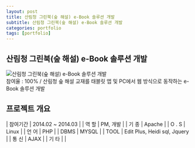 ```yaml
---
layout: post
title: 산림청 그린북(숲 해설) e-Book 솔루션 개발
subtitle: 산림청 그린북(숲 해설) e-Book 솔루션 개발
categories: portfolio
tags: [portfolio]
---
```

## 산림청 그린북(숲 해설) e-Book 솔루션 개발
![산림청 그린북(숲 해설) e-Book 솔루션 개발](http://erome.co.kr/wp/wp-content/uploads/2016/05/template_05.jpg)  
참여율 : 100% / 산림청 숲 해설 교재를 태블릿 앱 및 PC에서 웹 방식으로 동작하는 e-Book 솔루션 개발

## 프로젝트 개요

| 참여기간 | 2014.02 ~ 2014.03 |
| 역 할 | PM, 개발 |
| 기 종 | Apache |
| O . S | Linux |
| 언 어 | PHP |
| DBMS | MYSQL |
| TOOL | Edit Plus, Heidi sql, Jquery |
| 통 신 | AJAX |
| 기 타 |  |
